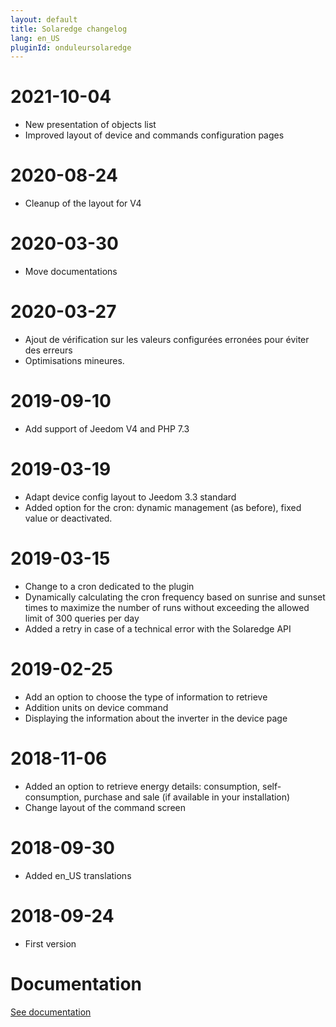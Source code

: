 ```yaml
---
layout: default
title: Solaredge changelog
lang: en_US
pluginId: onduleursolaredge
---
```


# 2021-10-04

- New presentation of objects list 
- Improved layout of device and commands configuration pages

# 2020-08-24

- Cleanup of the layout for V4

# 2020-03-30

- Move documentations

# 2020-03-27

- Ajout de vérification sur les valeurs configurées erronées pour éviter des erreurs
- Optimisations mineures.

# 2019-09-10

- Add support of Jeedom V4 and PHP 7.3

# 2019-03-19

- Adapt device config layout to Jeedom 3.3 standard
- Added option for the cron: dynamic management (as before), fixed value or deactivated.

# 2019-03-15

- Change to a cron dedicated to the plugin
- Dynamically calculating the cron frequency based on sunrise and sunset times to maximize the number of runs without exceeding the allowed limit of 300 queries per day
- Added a retry in case of a technical error with the Solaredge API

# 2019-02-25

- Add an option to choose the type of information to retrieve
- Addition units on device command
- Displaying the information about the inverter in the device page

# 2018-11-06

- Added an option to retrieve energy details: consumption, self-consumption, purchase and sale (if available in your installation)
- Change layout of the command screen

# 2018-09-30

- Added en_US translations

# 2018-09-24

- First version

# Documentation

[See documentation]({{site.baseurl}}/{{page.pluginId}}/{{page.lang}})
